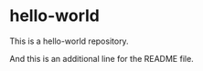 # hello-world
This is a hello-world repository.

And this is an additional line for the README file.
